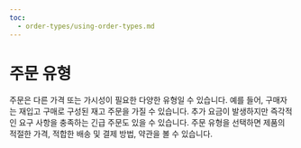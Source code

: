 ```yaml
---
toc:
  - order-types/using-order-types.md
---
```

# 주문 유형

주문은 다른 가격 또는 가시성이 필요한 다양한 유형일 수 있습니다. 예를 들어, 구매자는 재입고 구매로 구성된 재고 주문을 가질 수 있습니다. 추가 요금이 발생하지만 즉각적인 요구 사항을 충족하는 긴급 주문도 있을 수 있습니다. 주문 유형을 선택하면 제품의 적절한 가격, 적합한 배송 및 결제 방법, 약관을 볼 수 있습니다.


